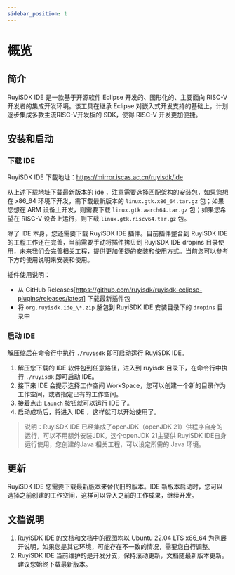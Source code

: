 ```yaml
---
sidebar_position: 1
---
```


# 概览

## 简介

RuyiSDK IDE 是一款基于开源软件 Eclipse 开发的、图形化的、主要面向 RISC-V 开发者的集成开发环境。该工具在继承 Eclipse 对嵌入式开发支持的基础上，计划逐步集成多款主流RISC-V开发板的 SDK，使得 RISC-V 开发更加便捷。

## 安装和启动

### 下载 IDE

RuyiSDK IDE 下载地址：https://mirror.iscas.ac.cn/ruyisdk/ide

从上述下载地址下载最新版本的 ide ，注意需要选择匹配架构的安装包，如果您想在 x86_64 环境下开发，需下载最新版本的 `linux.gtk.x86_64.tar.gz` 包；如果您想在 ARM 设备上开发，则需要下载 `linux.gtk.aarch64.tar.gz` 包；如果您希望在 RISC-V 设备上运行，则下载 `linux.gtk.riscv64.tar.gz` 包。

除了 IDE 本身，您还需要下载 RuyiSDK IDE 插件。目前插件整合到 RuyiSDK IDE 的工程工作还在完善，当前需要手动将插件拷贝到 RuyiSDK IDE dropins 目录使用，未来我们会完善相关工程，提供更加便捷的安装和使用方式。当前您可以参考下方的使用说明来安装和使用。

插件使用说明：

- 从 GitHub Releases[https://github.com/ruyisdk/ruyisdk-eclipse-plugins/releases/latest] 下载最新插件包
- 将 `org.ruyisdk.ide_\*.zip` 解包到 RuyiSDK IDE 安装目录下的 `dropins` 目录中

### 启动 IDE

解压缩后在命令行中执行 `./ruyisdk` 即可启动运行 RuyiSDK IDE。

1. 解压您下载的 IDE 软件包到任意路径，进入到 ruyisdk 目录下，在命令行中执行 `./ruyisdk` 即可启动 IDE。
2. 接下来 IDE 会提示选择工作空间 WorkSpace，您可以创建一个新的目录作为工作空间，或者指定已有的工作空间。
3. 接着点击 `Launch` 按钮就可以运行 IDE 了。
4. 启动成功后，将进入 IDE ，这样就可以开始使用了。

> 说明：RuyiSDK IDE 已经集成了openJDK（openJDK 21）供程序自身的运行，可以不用额外安装JDK。这个openJDK 21主要供 RuyiSDK IDE自身运行使用，您创建的Java 相关工程，可以设定所需的 Java 环境。

## 更新

RuyiSDK IDE 您需要下载最新版本来替代旧的版本。IDE 新版本启动时，您可以选择之前创建的工作空间，这样可以导入之前的工作成果，继续开发。

## 文档说明

1. RuyiSDK IDE 的文档和文档中的截图均以 Ubuntu 22.04 LTS x86_64 为例展开说明，如果您是其它环境，可能存在不一致的情况，需要您自行调整。
2. RuyiSDK IDE 当前维护的是开发分支，保持滚动更新，文档随最新版本更新。建议您始终下载最新版本。
